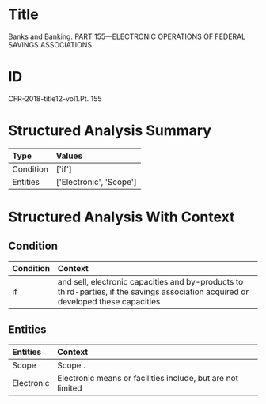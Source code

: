 # Title

 Banks and Banking. PART 155—ELECTRONIC OPERATIONS OF FEDERAL SAVINGS ASSOCIATIONS


# ID

 CFR-2018-title12-vol1.Pt. 155


# Structured Analysis Summary

| Type      | Values                  |
|:----------|:------------------------|
| Condition | ['if']                  |
| Entities  | ['Electronic', 'Scope'] |


# Structured Analysis With Context

 


## Condition

| Condition   | Context                                                                                                                             |
|:------------|:------------------------------------------------------------------------------------------------------------------------------------|
| if          | and sell, electronic capacities and by-products to third-parties, if the savings association acquired or developed these capacities |


## Entities

| Entities   | Context                                                     |
|:-----------|:------------------------------------------------------------|
| Scope      | Scope .                                                     |
| Electronic | Electronic means or facilities include, but are not limited |


